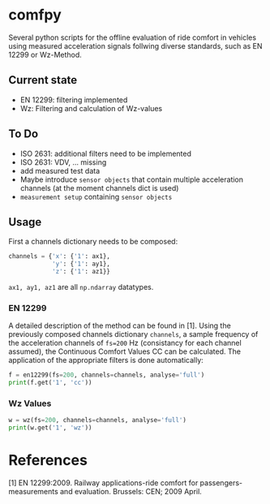 # comfpy
Several python scripts for the offline evaluation of ride comfort in vehicles using measured acceleration signals follwing diverse standards, such as EN 12299 or Wz-Method.

## Current state
+ EN 12299: filtering implemented
+ Wz: Filtering and calculation of Wz-values

## To Do
+ ISO 2631: additional filters need to be implemented
+ ISO 2631: VDV, ... missing
+ add measured test data
+ Maybe introduce ```sensor objects``` that contain multiple acceleration channels (at the moment channels dict is used)
+ ```measurement setup``` containing ```sensor objects```

## Usage
First a channels dictionary needs to be composed:
```python
channels = {'x': {'1': ax1},
            'y': {'1': ay1},
            'z': {'1': az1}}
```
```ax1, ay1, az1``` are all ```np.ndarray``` datatypes.

### EN 12299
A detailed description of the method can be found in <a id="1">[1]</a>. Using the previously composed channels dictionary ```channels```, a sample frequency of the acceleration channels of ```fs=200``` Hz (consistancy for each channel assumed), the Continuous Comfort Values CC can be calculated. The application of the appropriate filters is done automatically:
```python
f = en12299(fs=200, channels=channels, analyse='full')
print(f.get('1', 'cc'))
```

### Wz Values
```python
w = wz(fs=200, channels=channels, analyse='full')
print(w.get('1', 'wz'))
```
# References
<a id="1">[1]</a> EN 12299:2009. Railway applications-ride comfort for passengers-measurements and evaluation. Brussels: CEN; 2009 April.
